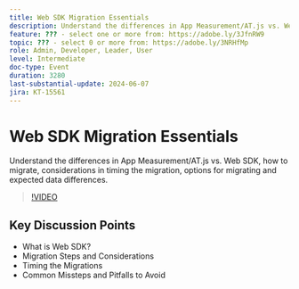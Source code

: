 ```yaml
---
title: Web SDK Migration Essentials
description: Understand the differences in App Measurement/AT.js vs. Web SDK, how to migrate, considerations in timing the migration, options for migrating and expected data differences.Key Discussion Points - What is Web SDK? Migration Steps and Considerations Timing the Migrations Common Missteps and Pitfalls to Avoid
feature: ??? - select one or more from: https://adobe.ly/3JfnRW9
topic: ??? - select 0 or more from: https://adobe.ly/3NRHfMp
role: Admin, Developer, Leader, User
level: Intermediate
doc-type: Event
duration: 3280
last-substantial-update: 2024-06-07
jira: KT-15561
---
```


# Web SDK Migration Essentials

Understand the differences in App Measurement/AT.js vs. Web SDK, how to migrate, considerations in timing the migration, options for migrating and expected data differences.

>[!VIDEO](https://video.tv.adobe.com/v/3429291/?learn=on)

## Key Discussion Points

* What is Web SDK?
* Migration Steps and Considerations
* Timing the Migrations
* Common Missteps and Pitfalls to Avoid

